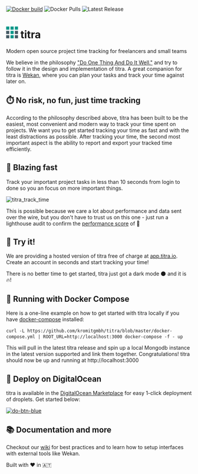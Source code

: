 [![Docker build](https://github.com/kromitgmbh/titra/actions/workflows/push.yml/badge.svg)](https://github.com/kromitgmbh/titra/actions/workflows/push.yml) ![Docker Pulls](https://badgen.net/docker/pulls/kromit/titra) ![Latest Release](https://img.shields.io/github/v/release/kromitgmbh/titra.svg)


# ![titra logo](public/favicons/favicon-32x32.png) titra
Modern open source project time tracking for freelancers and small teams

We believe in the philosophy ["Do One Thing And Do It Well."](https://en.wikipedia.org/wiki/Unix_philosophy#Do_One_Thing_and_Do_It_Well) and try to follow it in the design and implementation of titra. A great companion for titra is [Wekan](https://wekan.github.io/), where you can plan your tasks and track your time against later on.

## ⏱️ No risk, no fun, just time tracking
According to the philosophy described above, titra has been built to be the easiest, most convenient and modern way to track your time spent on projects. We want you to get started tracking your time as fast and with the least distractions as possible. After tracking your time, the second most important aspect is the ability to report and export your tracked time efficiently.

## 🚀 Blazing fast
Track your important project tasks in less than 10 seconds from login to done so you an focus on more important things.

![titra_track_time](https://github.com/kromitgmbh/titra/assets/11456790/c22d850e-d9de-4452-b9e0-a029d35acd89)

This is possible because we care a lot about performance and data sent over the wire, but you don't have to trust us on this one - just run a lighthouse audit to confirm the [performance score](https://github.com/kromitgmbh/titra/assets/11456790/84f26959-0000-40d4-a85c-4e968b1237f2) of 💯

## 👀 Try it!
We are providing a hosted version of titra free of charge at [app.titra.io](https://app.titra.io). Create an account in seconds and start tracking your time!

There is no better time to get started, titra just got a dark mode 🌑 and it is 🔥!

## 🐳 Running with Docker Compose
Here is a one-line example on how to get started with titra locally if you have [docker-compose](https://docs.docker.com/compose/) installed:
```
curl -L https://github.com/kromitgmbh/titra/blob/master/docker-compose.yml | ROOT_URL=http://localhost:3000 docker-compose -f - up
```

This will pull in the latest titra release and spin up a local Mongodb instance in the latest version supported and link them together.
Congratulations! titra should now be up and running at http://localhost:3000

## 🚚 Deploy on DigitalOcean
titra is available in the [DigitalOcean Marketplace](https://marketplace.digitalocean.com/apps/titra?refcode=bc1d2516c8d2) for easy 1-click deployment of droplets. Get started below:

[![do-btn-blue](https://user-images.githubusercontent.com/11456790/74553033-c9399f80-4f56-11ea-9f9f-6f1ac4af50ce.png)](https://marketplace.digitalocean.com/apps/titra?refcode=bc1d2516c8d2&action=deploy)


## 📚 Documentation and more
Checkout our [wiki](https://wiki.titra.io) for best practices and to learn how to setup interfaces with external tools like Wekan.



Built with ❤️ in 🇦🇹
